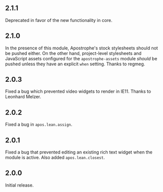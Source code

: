## 2.1.1

Deprecated in favor of the new functionality in core.

## 2.1.0

In the presence of this module, Apostrophe's stock stylesheets should not be pushed either. On the other hand, project-level stylesheets and JavaScript assets configured for the `apostrophe-assets` module *should* be pushed unless they have an explicit `when` setting. Thanks to regmeg.

## 2.0.3

Fixed a bug which prevented video widgets to render in IE11. Thanks to 
Leonhard Melzer.

## 2.0.2

Fixed a bug in `apos.lean.assign`.

## 2.0.1

Fixed a bug that prevented editing an existing rich text widget when the module is active. Also added `apos.lean.closest`.

## 2.0.0

Initial release. 
